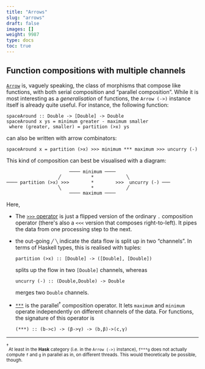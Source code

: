 ```yaml
---
title: "Arrows"
slug: "arrows"
draft: false
images: []
weight: 9987
type: docs
toc: true
---
```


## Function compositions with multiple channels
[`Arrow`](http://hackage.haskell.org/package/base-4.9.0.0/docs/Control-Arrow.html#t:Arrow) is, vaguely speaking, the class of morphisms that compose like functions, with both serial composition and “parallel composition”. While it is most interesting as a _generalisation_ of functions, the `Arrow (->)` instance itself is already quite useful. For instance, the following function:

    spaceAround :: Double -> [Double] -> Double
    spaceAround x ys = minimum greater - maximum smaller
     where (greater, smaller) = partition (>x) ys

can also be written with arrow combinators:

    spaceAround x = partition (>x) >>> minimum *** maximum >>> uncurry (-)

This kind of composition can best be visualised with a diagram:

                           ──── minimum ────
                       ╱           *            ╲
    ──── partition (>x) >>>        *        >>>  uncurry (-) ───
                       ╲           *            ╱
                           ──── maximum ──── 

Here,
- The [`>>>` operator](http://hackage.haskell.org/package/base-4.9.0.0/docs/Control-Arrow.html#v:-62--62--62-) is just a flipped version of the ordinary `.` composition operator (there's also a `<<<` version that composes right-to-left). It pipes the data from one processing step to the next.
- the out-going `╱` `╲` indicate the data flow is split up in two “channels”. In terms of Haskell types, this is realised with tuples:

      partition (>x) :: [Double] -> ([Double], [Double])
 
  splits up the flow in two `[Double]` channels, whereas

      uncurry (-) :: (Double,Double) -> Double

  merges two `Double` channels.

- [`***`](http://hackage.haskell.org/package/base-4.9.0.0/docs/Control-Arrow.html#v:-42--42--42-) is the parallel<sup>†</sup> composition operator. It lets `maximum` and `minimum` operate independently on different channels of the data. For functions, the signature of this operator is

      (***) :: (b->c) -> (β->γ) -> (b,β)->(c,γ)

<hr>

<sup>†</sup><sub>At least in the **Hask** category (i.e. in the `Arrow (->)` instance), `f***g` does not actually compute `f` and `g` in parallel as in, on different threads. This would theoretically be possible, though.</sub>

